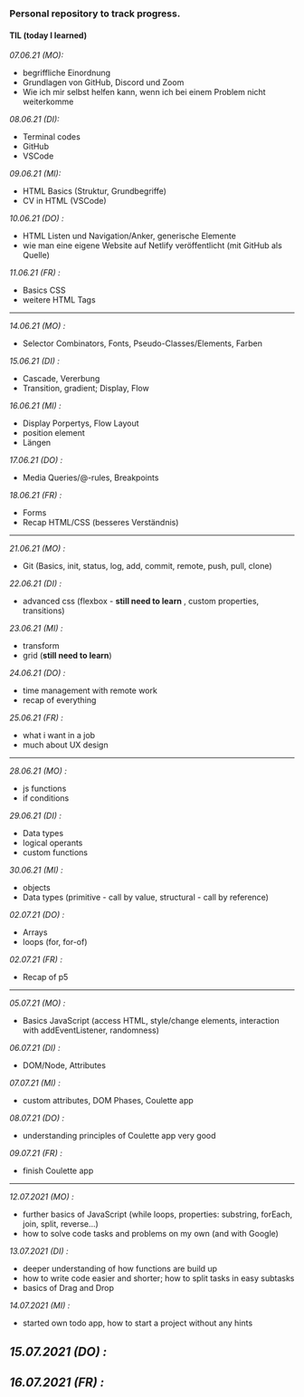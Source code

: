 ### **Personal repository to track progress.**

#### TIL (today I learned)

*07.06.21 (MO):*
- begriffliche Einordnung  
- Grundlagen von GitHub, Discord und Zoom
- Wie ich mir selbst helfen kann, wenn ich bei einem Problem nicht weiterkomme

*08.06.21 (DI):*
- Terminal codes 
- GitHub 
- VSCode

*09.06.21 (MI):*
- HTML Basics (Struktur, Grundbegriffe) 
- CV in HTML (VSCode)

*10.06.21 (DO) :*
- HTML Listen und Navigation/Anker, generische Elemente 
- wie man eine eigene Website auf Netlify veröffentlicht (mit GitHub als Quelle)

*11.06.21 (FR) :*
- Basics CSS
- weitere HTML Tags

----

*14.06.21 (MO) :*
- Selector Combinators, Fonts, Pseudo-Classes/Elements, Farben 

*15.06.21 (DI) :*
- Cascade, Vererbung 
- Transition, gradient; Display, Flow 

*16.06.21 (MI) :*
- Display Porpertys, Flow Layout
- position element
- Längen 

*17.06.21 (DO) :*
- Media Queries/@-rules, Breakpoints

*18.06.21 (FR) :*
- Forms
- Recap HTML/CSS (besseres Verständnis)

----

*21.06.21 (MO) :*
- Git (Basics, init, status, log, add, commit, remote, push, pull, clone)

*22.06.21 (DI) :*
- advanced css (flexbox - **still need to learn** , custom properties, transitions)

*23.06.21 (MI) :*
- transform 
- grid (**still need to learn**)

*24.06.21 (DO) :*
- time management with remote work 
- recap of everything 

*25.06.21 (FR) :*
- what i want in a job
- much about UX design

----

*28.06.21 (MO) :*
- js functions
- if conditions

*29.06.21 (DI) :*
- Data types
- logical operants
- custom functions

*30.06.21 (MI) :*
- objects
- Data types (primitive - call by value, structural - call by reference)

*02.07.21 (DO) :*
- Arrays
- loops (for, for-of)

*02.07.21 (FR) :*
- Recap of p5

----

*05.07.21 (MO) :*
- Basics JavaScript (access HTML, style/change elements, interaction with addEventListener, randomness)

*06.07.21 (DI) :*
- DOM/Node, Attributes

*07.07.21 (MI) :*
- custom attributes, DOM Phases, Coulette app

*08.07.21 (DO) :*
- understanding principles of Coulette app very good

*09.07.21 (FR) :*
- finish Coulette app

----

*12.07.2021 (MO) :*
- further basics of JavaScript (while loops, properties: substring, forEach, join, split, reverse...)
- how to solve code tasks and problems on my own (and with Google)

*13.07.2021 (DI) :*
- deeper understanding of how functions are build up
- how to write code easier and shorter; how to split tasks in easy subtasks
- basics of Drag and Drop 

*14.07.2021 (MI) :*
- started own todo app, how to start a project without any hints

*15.07.2021 (DO) :*
-

*16.07.2021 (FR) :*
- 
